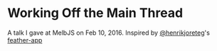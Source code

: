 # Working Off the Main Thread

A talk I gave at MelbJS on Feb 10, 2016.
Inspired by [@henrikjoreteg](https://twitter.com/henrikjoreteg)'s [feather-app](https://github.com/HenrikJoreteg/feather-app)
